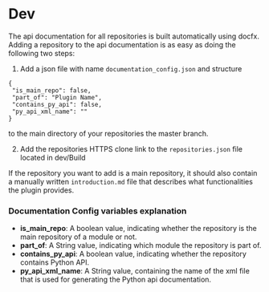 # Dev

The api documentation for all repositories is built automatically using docfx.
Adding a repository to the api documentation is as easy as doing the following two steps:

1. Add a json file with name `documentation_config.json` and structure

```
{
 "is_main_repo": false,
 "part_of": "Plugin Name",
 "contains_py_api": false,
 "py_api_xml_name": ""
}
```

to the main directory of your repositories the master branch.

2. Add the repositories HTTPS clone link to the `repositories.json` file located in dev/Build

If the repository you want to add is a main repository, it should also contain a manually written `introduction.md` file that describes what functionalities the plugin provides.

### Documentation Config variables explanation

- **is_main_repo**: A boolean value, indicating whether the repository is the main repository of a module or not.
- **part_of**: A String value, indicating which module the repository is part of.
- **contains_py_api**: A boolean value, indicating whether the repository contains Python API.
- **py_api_xml_name**: A String value, containing the name of the xml file that is used for generating the Python api documentation.
